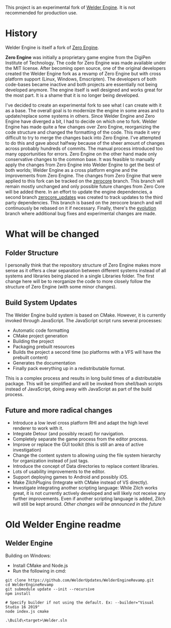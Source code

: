 This project is an experimental fork of [Welder Engine](https://github.com/WelderFoundation/WelderEngineRevamp).
It is not recommended for production use.

# History
Welder Engine is itself a fork of [Zero Engine](https://zero.digipen.edu). 

**Zero Engine** was initially a proprietary game engine from the DigiPen Institute of Technology.
The code for Zero Engine was made available under the MIT license.
After becoming open source, one of the original developers created the Welder Engine fork as a revamp of Zero Engine but with cross platform support (Linux, Windows, Emscripten).
The developers of both code-bases became inactive and both projects are essentially not being developed anymore.
The engine itself is well designed and works great for the most part. It is a shame that it is no longer being developed.

I've decided to create an experimental fork to see what I can create with it as a base.
The overall goal is to modernize the engine in some areas and to update/replace some systems in others.
Since Welder Engine and Zero Engine have diverged a bit, I had to decide on which one to fork.
Welder Engine has made quite a few changes over Zero Engine, reorganizing the code structure and changed the formatting of the code.
This made it very difficult to try to merge the changes back into Zero Engine. I've attempted to do this and gave about halfway because of the sheer amount of changes across probably hundreds of commits. The manual process introduced too many opportunities for errors. 
Zero Engine on the other hand made only conservative changes to the common base.
It was feasible to manually apply the changes from Zero Engine into Welder Engine to get the best of both worlds; Welder Engine as a cross platform engine and the improvements from Zero Engine.
The changes from Zero Engine that were applied to this fork can be tracked on the [zerocore](https://github.com/WelderUpdates/WelderEngineRevamp/tree/zerocore) branch. This branch will remain mostly unchanged and only possible future changes from Zero Core will be added there. In an effort to update the engine dependencies, a second branch [zerocore_updates](https://github.com/WelderUpdates/WelderEngineRevamp/tree/zerocore_updates) was created to track updates to the third party dependencies. This branch is based on the zerocore branch and will continuously be rebased on it if necessary. Finally, there's the [evolution](https://github.com/WelderUpdates/WelderEngineRevamp) branch where additional bug fixes and experimental changes are made. 

# What will be changed

## Folder Structure
I personally think that the repository structure of Zero Engine makes more sense as it offers a clear separation between different systems instead of all systems and libraries being placed in a single Libraries folder. The first change here will be to reorganize the code to more closely follow the structure of Zero Engine (with some minor changes).

## Build System Updates
The Welder Engine build system is based on CMake. However, it is currently invoked through JavaScript. 
The JavaScript script runs several processes:
- Automatic code formatting
- CMake project generation
- Building the project
- Packaging prebuilt resources
- Builds the project a second time (so platforms with a VFS will have the prebuilt content)
- Generates the documentation
- Finally pack everything up in a redistributable format.

This is a complex process and results in long build times of a distributable package.
This will be simplified and will be invoked from shell/bash scripts instead of JavaScript, doing away with JavaScript as part of the build process.

## Future and more radical changes
 - Introduce a low level cross platform RHI and adapt the high level renderer to work with it.
 - Integrate Detour (and possibly recast) for navigation.
 - Completely separate the game process from the editor process.
 - Improve or replace the GUI toolkit (this is still an area of active investigation)
 - Change the content system to allowing using the file system hierarchy for organization instead of just tags.
 - Introduce the concept of Data directories to replace content libraries.
 - Lots of usability improvements to the editor.
 - Support deploying games to Android and possibly iOS.
 - Make ZilchPlugins (Integrate with CMake instead of VS directly).
 - Investigate integrating another scripting language: While Zilch works great, it is not currently actively developed and will likely not receive any further improvements. Even if another scripting language is added, Zilch will still be kept around.
*Other changes will be announced in the future*

# Old Welder Engine readme
 
## Welder Engine

Building on Windows:
- Install CMake and Node.js
- Run the following in cmd:

```shell
git clone https://github.com/WelderUpdates/WelderEngineRevamp.git
cd WelderEngineRevamp
git submodule update --init --recursive
npm install

# Specify builder if not using the default. Ex: --builder="Visual Studio 16 2019"
node index.js cmake

.\Build\<target>\Welder.sln
```
